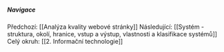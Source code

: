 



##### Navigace
Předchozí:  [[Analýza kvality webové stránky]]
Následující: [[Systém - struktura, okolí, hranice, vstup a výstup, vlastnosti a klasifikace systémů]]
Celý okruh: [[2. Informační technologie]]